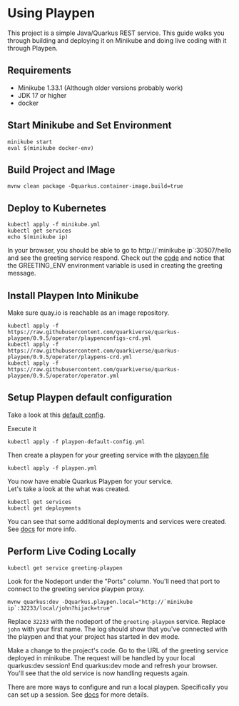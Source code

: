 # Using Playpen

This project is a simple Java/Quarkus REST service.  This
guide walks you through building and deploying it on Minikube
and doing live coding with it through Playpen.

## Requirements

* Minikube 1.33.1 (Although older versions probably work)
* JDK 17 or higher
* docker

## Start Minikube and Set Environment

```shell
minikube start
eval $(minikube docker-env)
```

## Build Project and IMage

```shell
mvnw clean package -Dquarkus.container-image.build=true
```

## Deploy to Kubernetes

```shell
kubectl apply -f minikube.yml
kubectl get services
echo $(minikube ip)
```

In your browser, you should be able to go to http://\`minikube ip`:30507/hello
and see the greeting service respond.  Check out the
[code](src/main/java/org/acme/GreetingResource.java#L26) and notice that the
GREETING_ENV environment variable is used in creating the greeting
message.

## Install Playpen Into Minikube

Make sure quay.io is reachable as an image repository.

```shell
kubectl apply -f https://raw.githubusercontent.com/quarkiverse/quarkus-playpen/0.9.5/operator/playpenconfigs-crd.yml
kubectl apply -f https://raw.githubusercontent.com/quarkiverse/quarkus-playpen/0.9.5/operator/playpens-crd.yml
kubectl apply -f https://raw.githubusercontent.com/quarkiverse/quarkus-playpen/0.9.5/operator/operator.yml
```

## Setup Playpen default configuration

Take a look at this [default config](playpen-default-config.yml).


Execute it
```shell
kubectl apply -f playpen-default-config.yml
```

Then create a playpen for your greeting service with the
[playpen file](playpen.yml)
```shell
kubectl apply -f playpen.yml
```

You now have enable Quarkus Playpen for your service.  
Let's take a look at the what was created.

```shell
kubectl get services
kubectl get deployments
```
You can see that some additional deployments and services were created.
See [docs](../README.md) for more info.

## Perform Live Coding Locally

```shell
kubectl get service greeting-playpen
```

Look for the Nodeport under the "Ports" column.  You'll
need that port to connect to the greeting service playpen proxy.

```shell
mvnw quarkus:dev -Dquarkus.playpen.local="http://`minikube ip`:32233/local/john?hijack=true"
```

Replace `32233` with the nodeport of the `greeting-playpen` service.  Replace
`john` with your first name.  The log should show that
you've connected with the playpen and that your project has
started in dev mode.

Make a change to the project's code.  Go to the URL of the greeting
service deployed in minikube.  The request will be handled by your local
quarkus:dev session!  End quarkus:dev mode and refresh your browser.
You'll see that the old service is now handling requests again.

There are more ways to configure and run a local playpen.
Specifically you can set up a session.  See [docs](../README.md) for
more details.










